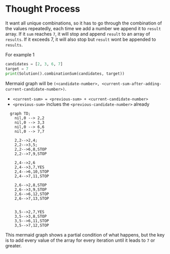 # Thought Process
It want all unique combinations, so it has to go through the combination of the values repeatedly, each time we add a number we append it to `result` array. If it `sum` reaches `7`, it will stop and append `result` to an array of `results`. If it exceeds 7, it will also stop but `result` wont be appended to `results`.

For example 1
```python
candidates = [2, 3, 6, 7]
target = 7
print(Solution().combinationSum(candidates, target))
```

Mermaid graph will be `(<candidate-number>, <current-sum-after-adding-current-candidate-number>)`.
- `<current-sum> = <previous-sum> + <current-candidate-number>`
- `<previous-sum>` inclues the `<previous-candidate-number>` already
```mermaid
  graph TD;
    nil,0 --> 2,2
    nil,0 --> 3,3
    nil,0 --> 6,6
    nil,0 --> 7,7

    2,2-->2,4;
    2,2-->3,5;
    2,2-->6,8,STOP
    2,2-->7,9,STOP

    2,4-->2,6
    2,4-->3,7,YES
    2,4-->6,10,STOP
    2,4-->7,11,STOP

    2,6-->2,8,STOP
    2,6-->3,9,STOP
    2,6-->6,12,STOP
    2,6-->7,13,STOP


    3,5-->2,7,YES
    3,5-->3,8,STOP
    3,5-->6,11,STOP
    3,5-->7,12,STOP
```
This mermaid graph shows a partial condition of what happens, but the key is to add every value of the array for every iteration until it leads to `7` or greater.